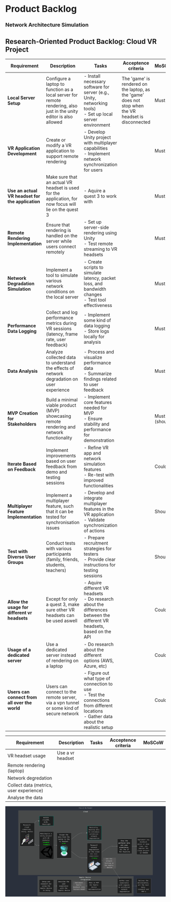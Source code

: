 # Product Backlog

### Network Architecture Simulation


<div class="table">

## Research-Oriented Product Backlog: Cloud VR Project

| **Requirement**                                  | **Description**                                                                                                      | **Tasks**                                                                                                                                     | Acceptence criteria | **MoSCoW**    |
| ------------------------------------------------ | -------------------------------------------------------------------------------------------------------------------- | --------------------------------------------------------------------------------------------------------------------------------------------- | ------------------- | ------------- |
| **Local Server Setup**                           | Configure a laptop to function as a local server for remote rendering, also just in the unity editor is also allowed | - Install necessary software for server (e.g., Unity, networking tools) <br> - Set up local server environment                                |   The 'game' is rendered on the laptop, as the 'game' does not stop when the VR headset is disconnected                  | Must          |
| **VR Application Development**                   | Create or modify a VR application to support remote rendering                                                        | - Develop Unity project with multiplayer capabilities <br> - Implement network synchronization for users                                      |                     | Must          |
| **Use an actual VR headset for the application** | Make sure that an actual VR headset is used for the application, for now focus will lie on the quest 3               | - Aquire a quest 3 to work with                                                                                                               |                     | Must          |
| **Remote Rendering Implementation**              | Ensure that rendering is handled on the server while users connect remotely                                          | - Set up server-side rendering using Unity <br> - Test remote streaming to VR headsets                                                        |                     | Must          |
| **Network Degradation Simulation**               | Implement a tool to simulate various network conditions on the local server                                          | - Create scripts to simulate latency, packet loss, and bandwidth changes <br> - Test tool effectiveness                                       |                     | Must          |
| **Performance Data Logging**                     | Collect and log performance metrics during VR sessions (latency, frame rate, user feedback)                          | - Implement some kind of data logging <br> - Store logs locally for analysis                                                                  |                     | Must          |
| **Data Analysis**                                | Analyze collected data to understand the effects of network degradation on user experience                           | - Process and visualize performance data <br> - Summarize findings related to user feedback                                                   |                     | Must          |
| **MVP Creation for Stakeholders**                | Build a minimal viable product (MVP) showcasing remote rendering and network functionality                           | - Implement core features needed for MVP <br> - Ensure stability and performance for demonstration                                            |                     | Must (should) |
| **Iterate Based on Feedback**                    | Implement improvements based on user feedback from demo and testing sessions                                         | - Refine VR app and network simulation features <br> - Re-test with improved functionalities                                                  |                     | Could         |
| **Multiplayer Feature Implementation**           | Implement a multiplayer feature, such that it can be tested for synchronisation issues                               | - Develop and integrate multiplayer features in the VR application <br> - Validate synchronization of actions                                 |                     | Should        |
| **Test with Diverse User Groups**                | Conduct tests with various participants (family, friends, students, teachers)                                        | - Prepare recruitment strategies for testers <br> - Provide clear instructions for testing sessions                                           |                     | Should        |
| **Allow the usage for different vr headsets**    | Except for only a quest 3, make sure other VR headsets can be used aswell                                            | - Aquire different VR headsets <br> - Do research about the differences between the different VR headsets, based on the API                   |                     | Could         |
| **Usage of a dedicated server**                  | Use a dedicated server instead of rendering on a laptop                                                              | - Do research about the different options (AWS, Azure, etc)                                                                                   |                     | Could         |
| **Users can connect from all over the world**    | Users can connect to the remote server, via a vpn tunnel or some kind of secure network                              | - Figure out what type of connection to use <br> - Test the connections from different locations <br> - Gather data about the realistic setup |                     | Could         |


| **Requirement**                         | **Description** | **Tasks** | Acceptence criteria | **MoSCoW** |
| --------------------------------------- | --------------- | --------- | ------------------- | ---------- |
| VR headset usage             | Use a vr headset                |           |                     |            |
| Remote rendering (laptop)               |                 |           |                     |            |
| Network degredation                     |                 |           |                     |            |
| Collect data (metrics, user experience) |                 |           |                     |            |
| Analyse the data                        |                 |           |                     |            |

![](./src/flowchart.png)
